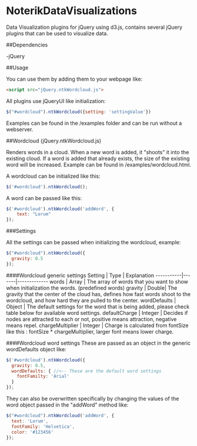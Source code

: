 # NoterikDataVisualizations
Data Visualization plugins for jQuery using d3.js, contains several jQuery plugins that can be used to visualize data. 

##Dependencies

-jQuery

##Usage

You can use them by adding them to your webpage like:

```html
<script src="jQuery.ntkWordcloud.js">
```

All plugins use jQueryUI like initialization:

```javascript
$("#wordcloud").ntkWordcloud({setting: 'settingValue'})
```

Examples can be found in the /examples folder and can be run without a webserver. 

##Wordcloud (jQuery.ntkWordcloud.js)

Renders words in a cloud. When a new word is added, it "shoots" it into the existing cloud. If a word is added that 
already exists, the size of the existing word will be increased. Example can be found in /examples/wordcloud.html.

A wordcloud can be initialized like this:

```javascript
$('#wordcloud').ntkWordcloud();
```

A word can be passed like this:

```javascript
$('#wordcloud').ntkWordcloud('addWord', {
    text: "Lorum"
});
```

###Settings

All the settings can be passed when initializing the wordcloud, example:

```javascript
$("#wordcloud").ntkWordcloud({
  gravity: 0.5
});
```

####Wordcloud generic settings
Setting    |  Type | Explanation
-----------|-------|-------------
words      | Array | The array of words that you want to show when initialization the words. (predefined words)
gravity    | Double| The gravity that the center of the cloud has, defines how fast words shoot to the wordcloud, and how hard they are pulled to the center.
wordDefaults | Object | The default settings for the word that is being added, please check table below for available word settings.
defaultCharge | Integer | Decides if nodes are attracted to each or not, positive means attraction, negative means repel.
chargeMultiplier | Integer | Charge is calculated from fontSize like this : fontSize * chargeMultiplier, larger font means lower charge. 

####Wordcloud word settings
These are passed as an object in the generic wordDefaults object like:

```javascript
$('#wordcloud').ntkWordcloud({
  gravity: 0.5,
  wordDefaults: { //<-- These are the default word settings 
    fontFamilty: 'Arial'
  }
});
```
They can also be overwritten specifically by changing the values of the word object passed in the "addWord" method like:

```javascript
$("#wordcloud").ntkWordcloud('addWord', { 
  text: 'Lorum',
  fontFamily: 'Helvetica',
  color: '#123456'
});
```
